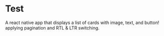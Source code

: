 # Test

A react native app that displays a list of cards with image, text, and button!
applying pagination and RTL & LTR switching.
